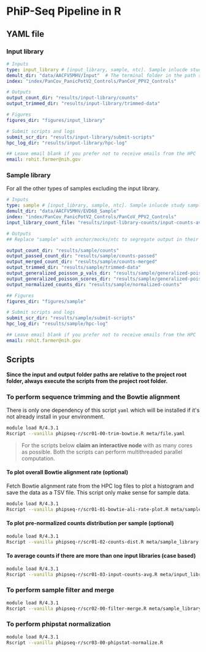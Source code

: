 # PhiP-Seq Pipeline in R

## YAML file

### Input library
```yaml
# Inputs
type: input_library # [input_library, sample, ntc]. Sample inlucde study samples, anchors, and mocks.
demult_dir: "data/AACFV5MHV/Input"  # The terminal folder in the path should lead to sub folders per sample. These subfolders should have two FASTQ files with forward and reverse reads.
index: "index/PanCov_PanicPotV2_Controls/PanCoV_PPV2_Controls"

# Outputs
output_count_dir: "results/input-library/counts"
output_trimmed_dir: "results/input-library/trimmed-data"

# Figures
figures_dir: "figures/input_library"

# Submit scripts and logs
submit_scr_dir: "results/input-library/submit-scripts"
hpc_log_dir: "results/input-library/hpc-log"

## Leave email blank if you prefer not to receive emails from the HPC
email: rohit.farmer@nih.gov
```

### Sample library
For all the other types of samples excluding the input library.

```yaml
# Inputs
type: sample # [input_library, sample, ntc]. Sample inlucde study samples, anchors, and mocks.
demult_dir: "data/AACFV5MHV/EVD68_Sample"
index: "index/PanCov_PanicPotV2_Controls/PanCoV_PPV2_Controls"
input_library_count_file: "results/input-library-counts/input-counts-avg.tsv"

# Outputs
## Replace "sample" with anchor/mocks/ntc to segregate output in their respective folders

output_count_dir: "results/sample/counts"
output_passed_count_dir: "results/sample/counts-passed"
output_merged_count_dir: "results/sample/counts-merged"
output_trimmed_dir: "results/sample/trimmed-data"
output_generalized_poisson_p_vals_dir: "results/sample/generalized-poisson-p-vals"
output_generalized_poisson_scores_dir: "results/sample/generalized-poisson-scores"
output_normalized_counts_dir: "results/sample/normalized-counts"

## Figures
figures_dir: "figures/sample"

# Submit scripts and logs
submit_scr_dir: "results/sample/submit-scripts"
hpc_log_dir: "results/sample/hpc-log"

## Leave email blank if you prefer not to receive emails from the HPC
email: rohit.farmer@nih.gov 
```

## Scripts
**Since the input and output folder paths are relative to the project root folder, always execute the scripts from the project root folder.**

### To perform sequence trimming and the Bowtie alignment
There is only one dependency of this script `yaml` which will be installed if it's not already install in your environment. 

```bash
module load R/4.3.1
Rscript --vanilla phipseq-r/scr01-00-trim-bowtie.R meta/file.yaml
```

> For the scripts below **claim an interactive node** with as many cores as possible. Both the scripts can perform multithreaded parallel computation.

#### To plot overall Bowtie alignment rate (optional)
Fetch Bowtie alignment rate from the HPC log files to plot a histogram and save the data as a TSV file. This script only make sense for sample data.
```bash
module load R/4.3.1
Rscript --vanilla phipseq-r/scr01-01-bowtie-ali-rate-plot.R meta/sample_library.yaml
```

#### To plot pre-normalized counts distribution per sample (optional)
```bash
module load R/4.3.1
Rscript --vanilla phipseq-r/scr01-02-counts-dist.R meta/sample_library.yaml
```

#### To average counts if there are more than one input libraries (case based)
```bash
module load R/4.3.1
Rscript --vanilla phipseq-r/scr01-03-input-counts-avg.R meta/input_library.yaml
```

### To perform sample filter and merge
```bash
module load R/4.3.1
Rscript --vanilla phipseq-r/scr02-00-filter-merge.R meta/sample_library.yaml
```

### To perform phipstat normalization
```bash
module load R/4.3.1
Rscript --vanilla phipseq-r/scr03-00-phipstat-normalize.R
```
